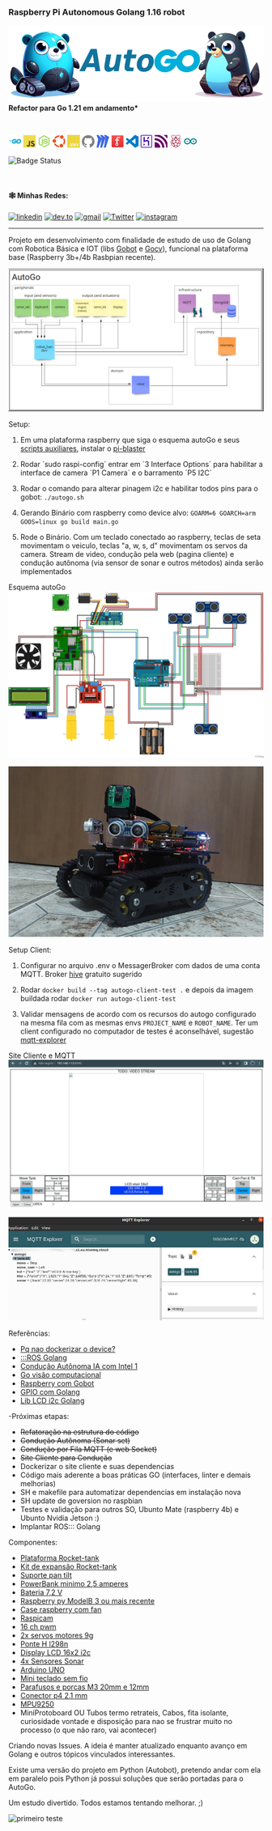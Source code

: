 ### Raspberry Pi Autonomous Golang 1.16 robot

<!-- 
    Logo image generated by Bing IA: https://www.bing.com/images/create/
-->
<img 
  src="./docs/images/layout/header.png" 
  alt="CineCataloGO, Study RESTful APIs in Golang for cinema catalog management"
  title="CineCataloGO"
/>
__Refactor para Go 1.21 em andamento*__

<br/>

[<img src="./docs/images/icons/go.svg" width="25px" height="25px" alt="go" title="Go">](https://go.dev/) [<img src="./docs/images/icons/javascript.svg" width="25px" height="25px" alt="Javascript" title="Javascript">](https://developer.mozilla.org/en-US/docs/Web/JavaScript) [<img src="./docs/images/icons/nodejs.svg" width="25px" height="25px" alt="NodeJS" title="NodeJS">](https://nodejs.org/en) [<img src="./docs/images/icons/ubuntu-color.svg" width="25px" height="25px" title="Ubunto" alt="Ubunto" />](https://ubuntu.com/) [<img src="./docs/images/icons/dotenv.svg" width="25px" height="25px" alt="DotEnv" title="DotEnv">](https://github.com/spf13/viper) [<img src="./docs/images/icons/github.svg" width="25px" height="25px" alt="GitHub" title="GitHub">](https://github.com/jtonynet) [<img src="./docs/images/icons/miro.svg" width="25px" height="25px" alt="Miro" title="Miro">](https://miro.com/) [<img src="./docs/images/icons/fritzing.svg" width="25px" height="25px" alt="Fritzing" title="Fritzing">](https://fritzing.org/)  [<img src="./docs/images/icons/visualstudiocode.svg" width="25px" height="25px" alt="VsCode" title="VsCode">](https://code.visualstudio.com/) [<img src="./docs/images/icons/heroku.svg" width="25px" height="25px" alt="Heroku" title="Heroku">](https://heroku.com) [<img src="./docs/images/icons/mqtt.svg" width="25px" height="25px" alt="MQTT" title="MQTT">](https://mqtt.org/) [<img src="./docs/images/icons/raspberrypi.svg" width="25px" height="25px" alt="RaspberryPi" title="RaspberryPi">](https://www.raspberrypi.org/) [<img src="./docs/images/icons/arduino.svg" width="25px" height="25px" alt="Arduino" title="Arduino">](https://www.arduino.cc/) 


![Badge Status](https://img.shields.io/badge/STATUS-IN_DEVELOPMENT-green?style=for-the-badge) 

<br/>

#### 🕸️ Minhas Redes:
[![linkedin](https://img.shields.io/badge/Linkedin-0A66C2?style=for-the-badge&logo=linkedin&logoColor=white)](https://www.linkedin.com/in/jos%C3%A9-r-99896a39/) [![dev.to](https://img.shields.io/badge/dev.to-0A0A0A?style=for-the-badge&logo=devdotto&logoColor=white)](https://dev.to/learningenuity) [![gmail](https://img.shields.io/badge/Gmail-D14836?style=for-the-badge&logo=gmail&logoColor=white)](mailto:learningenuity@gmail.com) [![Twitter](https://img.shields.io/badge/Twitter-1DA1F2?style=for-the-badge&logo=twitter&logoColor=white)](https://twitter.com/aromademirtilo) [![instagram](https://img.shields.io/badge/Instagram-E4405F?style=for-the-badge&logo=instagram&logoColor=white)](https://www.instagram.com/learningenuity) 

---

Projeto em desenvolvimento com finalidade de estudo de uso de Golang com Robotica Básica e IOT (libs [Gobot](https://gobot.io/) e [Gocv](https://gocv.io/)), funcional na plataforma base (Raspberry 3b+/4b Rasbpian recente).

![arquitetura](./docs/images/autogo_miro.png?raw=true "arquitetura")

Setup:
  1. Em uma plataforma raspberry que siga o esquema autoGo e seus [scripts auxiliares](./scripts/README.md), instalar o [pi-blaster](https://github.com/sarfata/pi-blaster)

  2. Rodar ´sudo raspi-config´ entrar em ´3 Interface Options´ para habilitar a interface de camera ´P1 Camera´ e o barramento ´P5 I2C´

  3. Rodar o comando para alterar pinagem i2c e habilitar todos pins para o gobot: `./autogo.sh`

  4. Gerando Binário com raspberry como device alvo: `GOARM=6 GOARCH=arm GOOS=linux go build main.go`

  5. Rode o Binário. Com um teclado conectado ao raspberry, teclas de seta movimentam o veiculo, teclas "a, w, s, d" movimentam os servos da camera. Stream de video, condução pela web (pagina cliente) e condução autônoma (via sensor de sonar e outros métodos) ainda serão implementados

Esquema autoGo
![esquema](./docs/images/autogo_fritzing_schema.jpg?raw=true "esquema")

![versão atual](./docs/images/autogo_tank.jpg?raw=true "montado")


Setup Client:
  1. Configurar no arquivo .env o MessagerBroker com dados de uma conta MQTT. Broker [hive](https://www.hivemq.com/mqtt-cloud-broker/) gratuito sugerido
   
  2. Rodar `docker build --tag autogo-client-test .` e depois da imagem buildada rodar `docker run autogo-client-test`

  3. Validar mensagens de acordo com os recursos do autogo configurado na mesma fila com as mesmas envs `PROJECT_NAME` e `ROBOT_NAME`. Ter um client configurado no computador de testes é aconselhável, sugestão [mqtt-explorer](http://mqtt-explorer.com/)

Site Cliente e MQTT
![site cliente](./docs/images/site_client.jpg?raw=true "cliente")

![app cliente](./docs/images/mqtt_client.jpg?raw=true "cliente")

Referências:
  - [Pq nao dockerizar o device?](https://ubuntu.com/blog/ros-docker)
  - [:::ROS Golang](https://ubuntu.com/blog/go-for-ros)
  - [Condução Autônoma IA com Intel 1](https://towardsdatascience.com/robot-tank-with-raspberry-pi-and-intel-neural-computer-stick-2-77263ca7a1c7)
  - [Go visão computacional](https://about.sourcegraph.com/go/gophercon-2018-computer-vision-using-go-and-opencv-3/)
  - [Raspberry com Gobot](https://gobot.io/documentation/platforms/raspi/)
  - [GPIO com Golang](https://pkg.go.dev/github.com/heupel/gobot/platforms/gpio#section-readme)
  - [Lib LCD i2c Golang](https://github.com/d2r2/go-hd44780)

-Próximas etapas:
  - ~~Refatoração na estrutura do código~~
  - ~~Condução Autônoma (Sonar set)~~
  - ~~Condução por Fila MQTT (e web Socket)~~
  - ~~Site Cliente para Condução~~
  - Dockerizar o site cliente e suas dependencias
  - Código mais aderente a boas práticas GO (interfaces, linter e demais melhorias)
  - SH e makefile para automatizar dependencias em instalação nova
  - SH update de goversion no raspbian
  - Testes e validação para outros SO, Ubunto Mate (raspberry 4b) e Ubunto Nvidia Jetson :)
  - Implantar ROS::: Golang

Componentes:
  - [Plataforma Rocket-tank](https://www.robocore.net/robotica-robocore/plataforma-robotica-rocket-tank)
  - [Kit de expansão Rocket-tank](https://www.robocore.net/item-mecanico/kit-de-expansao-rocket-tank)
  - [Suporte pan tilt](https://lista.mercadolivre.com.br/suporte-pan-tilt-arduino)
  - [PowerBank minimo 2,5 amperes](https://lista.mercadolivre.com.br/powerbank-mi#D[A:PowerBank%20mi])
  - [Bateria 7,2 V](https://lista.mercadolivre.com.br/bateria-leao-nimh-7.2#D[A:bateria%20leao%20nimh%207.2])
  - [Raspberry py ModelB 3 ou mais recente](https://lista.mercadolivre.com.br/raspberry-py-modelb-3)
  - [Case raspberry com fan](https://lista.mercadolivre.com.br/case-raspberry-pi-cooler-duplo-aluminio_OrderId_PRICE_NoIndex_True)
  - [Raspicam](https://www.robocore.net/acessorios-raspberry-pi/camera-para-raspberry-pi-rev-1-3)
  - [16 ch pwm](https://lista.mercadolivre.com.br/16-ch-pwm)
  - [2x servos motores 9g](https://lista.mercadolivre.com.br/servos-motores-9g#D[A:servos%20motores%209g])
  - [Ponte H l298n](https://lista.mercadolivre.com.br/raspiberry-cam)
  - [Display LCD 16x2 i2c](https://lista.mercadolivre.com.br/display-16x2-i2c#D[A:display%2016x2%20i2c])
  - [4x Sensores Sonar](https://lista.mercadolivre.com.br/arduino-sonar-sensores#D[A:arduino%20sonar%20sensores])
  - [Arduino UNO](https://lista.mercadolivre.com.br/arduino-uno#D[A:Arduino%20UNO])
  - [Mini teclado sem fio](https://lista.mercadolivre.com.br/mini-keyboard#D[A:mini%20keyboard])
  - [Parafusos e porcas M3 20mm e 12mm](https://lista.mercadolivre.com.br/parafusos-e-porcas-m3-20mm#D[A:Parafusos%20e%20porcas%20M3%2020mm])
  - [Conector p4 2.1 mm](https://lista.mercadolivre.com.br/conector-p4-2.1-mm#D[A:conector%20p4%202.1%20mm])
  - [MPU9250](https://lista.mercadolivre.com.br/mpu9250#D[A:MPU9250])
  - MiniProtoboard OU Tubos termo retrateis, Cabos, fita isolante, curiosidade vontade e disposição para nao se frustrar muito no processo (o que não raro, vai acontecer)

Criando novas Issues. A ideia é manter atualizado enquanto avanço em Golang e outros tópicos vinculados interessantes.

Existe uma versão do projeto em Python (Autobot), pretendo andar com ela em paralelo pois Python já possui soluções que serão portadas para o AutoGo.

Um estudo divertido.
Todos estamos tentando melhorar. ;)

![primeiro teste](./docs/images/first_test.gif?raw=true "primeiro teste")

